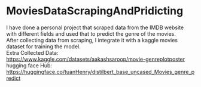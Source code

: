 # MoviesDataScrapingAndPridicting
I have done a personal project that scraped data from the IMDB website with different fields and used that to predict the genre of the movies.
<br> After collecting data from scraping, I integrate it with a kaggle movies dataset for training the model.
 <br> Extra Collected Data: https://www.kaggle.com/datasets/aakashsaroop/movie-genreplotposter
 <br> hugging face Hub: https://huggingface.co/tuanHenry/distilbert_base_uncased_Movies_genre_predict
